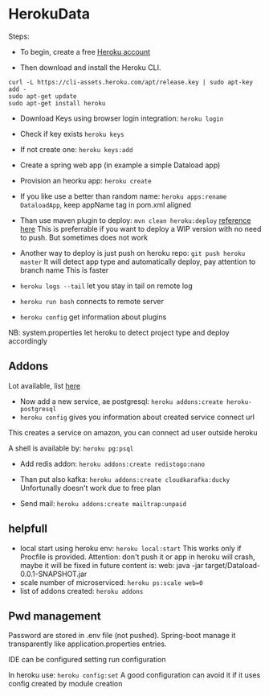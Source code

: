 # HerokuData
Steps: 
* To begin, create a free [Heroku account](https://signup.heroku.com/)

* Then download and install the Heroku CLI.
```
curl -L https://cli-assets.heroku.com/apt/release.key | sudo apt-key add -
sudo apt-get update
sudo apt-get install heroku
```

* Download Keys using browser login integration: ``heroku login``
* Check if key exists ``heroku keys``
* If not create one: ``heroku keys:add``


* Create a spring web app (in example a simple Dataload app)


* Provision an heorku app: ``heroku create``
* If you like use a better than random name: ``heroku apps:rename DataloadApp``, keep appName tag in pom.xml aligned

* Than use maven plugin to deploy: ``mvn clean heroku:deploy`` [reference here](https://devcenter.heroku.com/articles/deploying-java-applications-with-the-heroku-maven-plugin)
This is preferrable if you want to deploy a WIP version with no need to push. But sometimes does not work

* Another way to deploy is just push on heroku repo: ``git push heroku master`` It will detect app type and automatically deploy, pay attention to branch name
This is faster

* ``heroku logs --tail`` let you stay in tail on remote log 
* ``heroku run bash`` connects to remote server
* ``heroku config`` get information about plugins
  
NB: system.properties let heroku to detect project type and deploy accordingly

## Addons
Lot available, list [here](https://elements.heroku.com/addons)

* Now add a new service, ae postgresql: ``heroku addons:create heroku-postgresql``
* ``heroku config`` gives you information about created service connect url 

This creates a service on amazon, you can connect ad user outside heroku

A shell is available by:  ``heroku pg:psql``

* Add redis addon: ``heroku addons:create redistogo:nano``

* Than put also kafka: ``heroku addons:create cloudkarafka:ducky``
Unfortunally doesn't work due to free plan

* Send mail: ``heroku addons:create mailtrap:unpaid``

## helpfull

* local start using heroku env: ``heroku local:start`` This works only if Procfile is provided. Attention: don't push it or app in heroku will crash, maybe it will be fixed in future
content is: web: java -jar target/Dataload-0.0.1-SNAPSHOT.jar
* scale number of microserviced: ``heroku ps:scale web=0``
* list of addons created: ``heroku addons``

## Pwd management
Password are stored in .env file (not pushed). Spring-boot manage it transparently like application.properties entries.

IDE can be configured setting run configuration

In heroku use: ``heroku config:set`` A good configuration can avoid it if it uses config created by module creation
